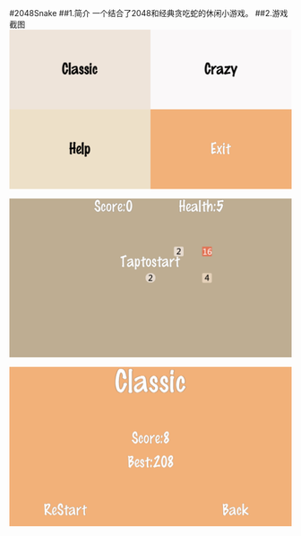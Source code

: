 #2048Snake
##1.简介<a name="dot"/>
一个结合了2048和经典贪吃蛇的休闲小游戏。
##2.游戏截图
<a name="pic"/>
![](https://github.com/Tezika/ImageCache/blob/master/2048Snake/p2.png)  


![](https://github.com/Tezika/ImageCache/blob/master/2048Snake/p1.png)


![](https://github.com/Tezika/ImageCache/blob/master/2048Snake/p3.png)
